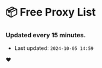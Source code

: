# :package: Free Proxy List
### Updated every 15 minutes.

- Last updated: `2024-10-05 14:59`

:heart:
